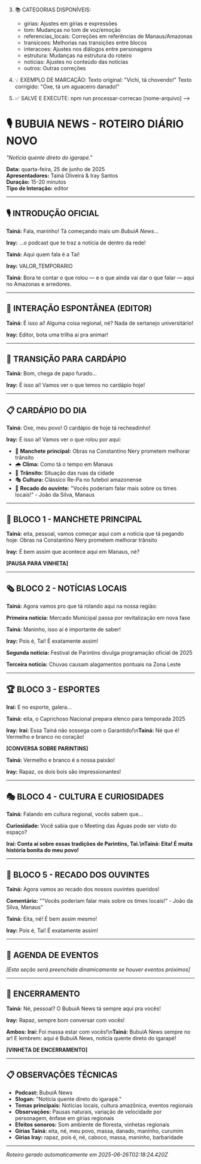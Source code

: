 <!-- =============================================== -->
<!-- ARQUIVO PARA SUAS CORREÇÕES - BUBUIA NEWS -->
<!-- =============================================== -->
<!-- 
INSTRUÇÕES PARA CORREÇÃO:

1. 📝 EDITE O TEXTO ABAIXO conforme necessário
2. 🏷️ MARQUE SUAS CORREÇÕES usando os comentários:
   <!-- CORRIGIDO: [categoria] - [explicação] -->
   
3. 📚 CATEGORIAS DISPONÍVEIS:
   - girias: Ajustes em gírias e expressões
   - tom: Mudanças no tom de voz/emoção
   - referencias_locais: Correções em referências de Manaus/Amazonas
   - transicoes: Melhorias nas transições entre blocos
   - interacoes: Ajustes nos diálogos entre personagens
   - estrutura: Mudanças na estrutura do roteiro
   - noticias: Ajustes no conteúdo das notícias
   - outros: Outras correções

4. 💡 EXEMPLO DE MARCAÇÃO:
   Texto original: "Vichi, tá chovendo!"
   Texto corrigido: "Oxe, tá um aguaceiro danado!" <!-- CORRIGIDO: girias - Tainá usa mais "oxe" que "vichi" -->

5. ✅ SALVE E EXECUTE: npm run processar-correcao [nome-arquivo]
-->

<!-- METADADOS DE REVISÃO -->
<!-- Data: 25/06/2025, 22:18:24 -->
<!-- Episódio: 1 -->
<!-- Nível autonomia atual: 0/10 -->
<!-- Necessita revisão: SIM -->

<!-- ÁREAS DE ATENÇÃO: -->
<!-- ⚠️ REVISÃO COMPLETA: Sistema ainda aprendendo -->

<!-- ================== ROTEIRO ================== -->

# 🎙️ BUBUIA NEWS - ROTEIRO DIÁRIO NOVO

_"Notícia quente direto do igarapé."_

**Data:** quarta-feira, 25 de junho de 2025  
**Apresentadores:** Tainá Oliveira & Iray Santos  
**Duração:** 15-20 minutos  
**Tipo de Interação:** editor

---

## 🎙️ INTRODUÇÃO OFICIAL

**Tainá:** Fala, maninho! Tá começando mais um *BubuiA News*...

**Iray:** ...o podcast que te traz a notícia de dentro da rede!

**Tainá:** Aqui quem fala é a Tai!

**Iray:** VALOR_TEMPORARIO

**Tainá:** Bora te contar o que rolou — e o que ainda vai dar o que falar — aqui no Amazonas e arredores.



---

## 💬 INTERAÇÃO ESPONTÂNEA (EDITOR)

**Tainá:** É isso aí! Alguma coisa regional, né? Nada de sertanejo universitário!

**Iray:** Editor, bota uma trilha aí pra animar!



---

## 🔄 TRANSIÇÃO PARA CARDÁPIO

**Tainá:** Bom, chega de papo furado...

**Iray:** É isso aí! Vamos ver o que temos no cardápio hoje!



---

## 📋 CARDÁPIO DO DIA

**Tainá:** Oxe, meu povo! O cardápio de hoje tá recheadinho!

**Iray:** É isso aí! Vamos ver o que rolou por aqui:

- 🔴 **Manchete principal:** Obras na Constantino Nery prometem melhorar trânsito
- 🌧️ **Clima:** Como tá o tempo em Manaus
- 🚌 **Trânsito:** Situação das ruas da cidade
- 🎭 **Cultura:** Clássico Re-Pa no futebol amazonense
- 💬 **Recado do ouvinte:** "Vocês poderiam falar mais sobre os times locais!" - João da Silva, Manaus

---

## 📰 BLOCO 1 - MANCHETE PRINCIPAL

**Tainá:** eita, pessoal, vamos começar aqui com a notícia que tá pegando hoje: Obras na Constantino Nery prometem melhorar trânsito

**Iray:** É bem assim que acontece aqui em Manaus, né?

**[PAUSA PARA VINHETA]**

---

## 🗞️ BLOCO 2 - NOTÍCIAS LOCAIS

**Tainá:** Agora vamos pro que tá rolando aqui na nossa região:

**Primeira notícia:** Mercado Municipal passa por revitalização em nova fase

**Tainá:** Maninho, isso aí é importante de saber!

**Iray:** Pois é, Tai! É exatamente assim!

**Segunda notícia:** Festival de Parintins divulga programação oficial de 2025

**Terceira notícia:** Chuvas causam alagamentos pontuais na Zona Leste

---

## 🏆 BLOCO 3 - ESPORTES

**Iraí:** E no esporte, galera...

**Tainá:** eita, o Caprichoso Nacional prepara elenco para temporada 2025

**Iray:** **Iraí:** Essa Tainá não sossega com o Garantido!\n**Tainá:** Né que é! Vermelho e branco no coração!

**[CONVERSA SOBRE PARINTINS]**

**Tainá:** Vermelho e branco é a nossa paixão!

**Iray:** Rapaz, os dois bois são impressionantes!

---

## 🎭 BLOCO 4 - CULTURA E CURIOSIDADES

**Tainá:** Falando em cultura regional, vocês sabem que...

**Curiosidade:** Você sabia que o Meeting das Águas pode ser visto do espaço?

****Iraí:** Conta aí sobre essas tradições de Parintins, Tai.\n**Tainá:** Eita! É muita história bonita do meu povo!**

---

## 💬 BLOCO 5 - RECADO DOS OUVINTES

**Tainá:** Agora vamos ao recado dos nossos ouvintes queridos!

**Comentário:** ""Vocês poderiam falar mais sobre os times locais!" - João da Silva, Manaus"

**Tainá:** Eita, né! É bem assim mesmo!

**Iray:** Pois é, Tai! É exatamente assim!

---

## 📅 AGENDA DE EVENTOS

_[Esta seção será preenchida dinamicamente se houver eventos próximos]_

---

## 🎵 ENCERRAMENTO

**Tainá:** Né, pessoal? O BubuiA News tá sempre aqui pra vocês!

**Iray:** Rapaz, sempre bom conversar com vocês!

**Ambos:** **Iraí:** Foi massa estar com vocês!\n**Tainá:** BubuiA News sempre no ar! E lembrem: aqui é BubuiA News, notícia quente direto do igarapé!

**[VINHETA DE ENCERRAMENTO]**

---

## 📋 OBSERVAÇÕES TÉCNICAS

- **Podcast:** BubuiA News
- **Slogan:** "Notícia quente direto do igarapé."
- **Temas principais:** Notícias locais, cultura amazônica, eventos regionais
- **Observações:** Pausas naturais, variação de velocidade por personagem, ênfase em gírias regionais
- **Efeitos sonoros:** Som ambiente de floresta, vinhetas regionais
- **Gírias Tainá:** eita, né, meu povo, massa, danado, maninho, curumim
- **Gírias Iray:** rapaz, pois é, né, caboco, massa, maninho, barbaridade

---

_Roteiro gerado automaticamente em 2025-06-26T02:18:24.420Z_


<!-- =============================================== -->
<!-- FEEDBACK OPCIONAL: -->
<!-- 
Deixe comentários aqui sobre:
- O que funcionou bem
- O que precisa melhorar
- Sugestões para próximos episódios
-->

<!-- QUALIDADE GERAL (0-10): -->
<!-- PONTOS FORTES: -->
<!-- PONTOS FRACOS: -->
